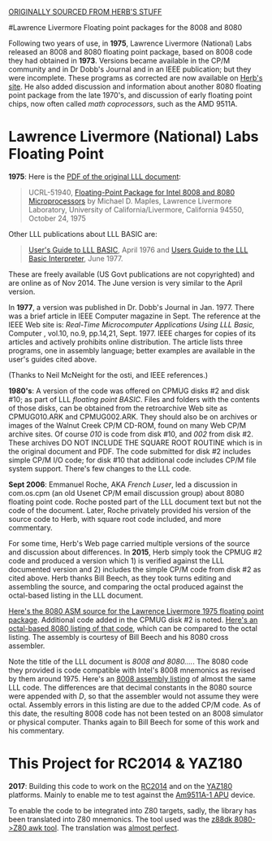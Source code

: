 
[ORIGINALLY SOURCED FROM HERB'S STUFF](http://www.retrotechnology.com/herbs_stuff/float.html)


#Lawrence Livermore Floating point packages for the 8008 and 8080

Following two years of use, in **1975**, Lawrence Livermore (National) Labs released an 8008 and 8080 floating point package, based on 8008 code they had obtained in **1973**. Versions became available in the CP/M community and in Dr Dobb's Journal and in an IEEE publication; but they were incomplete. These programs as corrected are now available on [Herb's site](http://www.retrotechnology.com/herbs_stuff/float.html). He also added discussion and information about another 8080 floating point package from the late 1970's, and discussion of early floating point chips, now often called *math coprocessors*, such as the AMD 9511A.

# Lawrence Livermore (National) Labs Floating Point

**1975**: Here is the [PDF of the original LLL document](http://www.llnl.gov/tid/lof/documents/pdf/171286.pdf):

>   UCRL-51940, [Floating-Point Package for Intel 8008 and 8080 Microprocessors](http://www.llnl.gov/tid/lof/documents/pdf/171286.pdf) by Michael D. Maples, Lawrence Livermore Laboratory, University of California/Livermore, California 94550, October 24, 1975

Other LLL publications about LLL BASIC are:

>[User's Guide to LLL BASIC](http://www.osti.gov/scitech/biblio/7342209), April 1976 and [Users Guide to the LLL Basic Interpreter](http://www.osti.gov/scitech/biblio/7303688/), June 1977.

These are freely available (US Govt publications are not copyrighted) and are online as of Nov 2014. The June version is very similar to the April version.

In **1977**, a version was published in Dr. Dobb's Journal in Jan. 1977. There was a brief article in IEEE Computer magazine in Sept. The reference at the IEEE Web site is: *Real-Time Microcomputer Applications Using LLL Basic,* Computer , vol.10, no.9, pp.14,21, Sept. 1977. IEEE charges for copies of its articles and actively prohibits online distribution. The article lists three programs, one in assembly language; better examples are available in the user's guides cited above.

(Thanks to Neil McNeight for the osti, and IEEE references.)

**1980's**: A version of the code was offered on CPMUG disks #2 and disk #10; as part of LLL *floating point BASIC*. Files and folders with the contents of those disks, can be obtained from the retroarchive Web site as CPMUG010.ARK and CPMUG002.ARK. They should also be on archives or images of the Walnut Creek CP/M CD-ROM, found on many Web CP/M archive sites. Of course *010* is code from disk #10, and *002* from disk #2. These archives DO NOT INCLUDE THE SQUARE ROOT ROUTINE which is in the original document and PDF. The code submitted for disk #2 includes simple CP/M I/O code; for disk #10 that additional code includes CP/M file system support. There's few changes to the LLL code.

**Sept 2006**: Emmanuel Roche, AKA *French Luser*, led a discussion in com.os.cpm (an old Usenet CP/M email discussion group) about 8080 floating point code. Roche posted part of the LLL document text but not the code of the document. Later, Roche privately provided his version of the source code to Herb, with square root code included, and more commentary.

For some time, Herb's Web page carried multiple versions of the source and discussion about differences. In **2015**, Herb simply took the CPMUG #2 code and produced a version which 1) is verified against the LLL documented version and 2) includes the simple CP/M code from disk #2 as cited above. Herb thanks Bill Beech, as they took turns editing and assembling the source, and comparing the octal produced against the octal-based listing in the LLL document.

[Here's the 8080 ASM source for the Lawrence Livermore 1975 floating point package](http://www.retrotechnology.com/herbs_stuff/lll_float_8080_clean.asm). Additional code added in the CPMUG disk #2 is noted. [Here's an octal-based 8080 listing of that code](http://www.retrotechnology.com/herbs_stuff/lll_float_8080_beech.lst), which can be compared to the octal listing. The assembly is courtesy of Bill Beech and his 8080 cross assembler.

Note the title of the LLL document is *8008 and 8080....*. The 8080 code they provided is code compatible with Intel's 8008 mnemonics as revised by them around 1975. Here's an [8008 assembly listing](http://www.retrotechnology.com/herbs_stuff/lll_float_8008_beech.lst) of almost the same LLL code. The differences are that decimal constants in the 8080 source were appended with *D*, so that the assembler would not assume they were octal. Assembly errors in this listing are due to the added CP/M code. As of this date, the resulting 8008 code has not been tested on an 8008 simulator or physical computer. Thanks again to Bill Beech for some of this work and his commentary.

# This Project for RC2014 & YAZ180

**2017**: Building this code to work on the [RC2014](http://rc2014.co.uk) and on the [YAZ180](https://feilipu.me/2016/05/23/another-z80-project/) platforms. Mainly to enable me to test against the [Am9511A-1 APU](https://feilipu.me/2017/02/22/characterising-am9511a-1-apu/) device.

To enable the code to be integrated into Z80 targets, sadly, the library has been translated into Z80 mnemonics.
The tool used was the [z88dk 8080->Z80 awk tool](https://github.com/z88dk/z88dk/tree/master/support/8080). The translation was [almost perfect](https://github.com/feilipu/LLL-Floating-Point/commit/b30d59f84afe3667187d0e9c5634b93ae3c00ed0).

